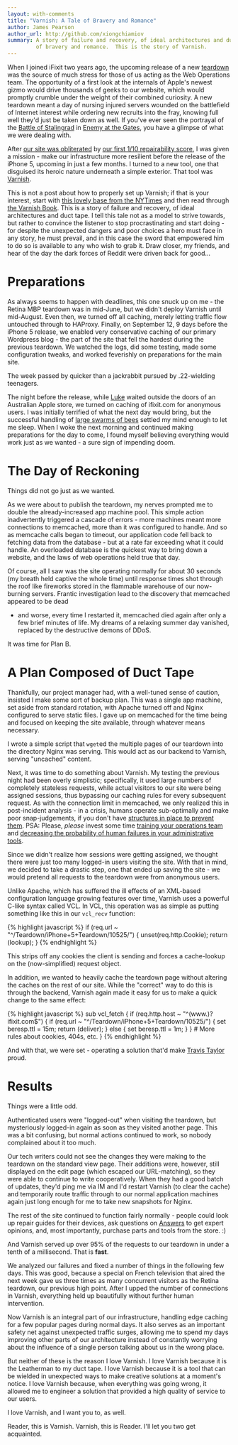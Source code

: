 ```yaml
---
layout: with-comments
title: "Varnish: A Tale of Bravery and Romance"
author: James Pearson
author_url: http://github.com/xiongchiamiov
summary: A story of failure and recovery, of ideal architectures and duct tape,
         of bravery and romance.  This is the story of Varnish.
---
```


When I joined iFixit two years ago, the upcoming release of a new [teardown]
was the source of much stress for those of us acting as the Web Operations
team.  The opportunity of a first look at the internals of Apple's newest gizmo
would drive thousands of geeks to our website, which would promptly crumble
under the weight of their combined curiosity.  A new teardown meant a day of
nursing injured servers wounded on the battlefield of Internet interest while
ordering new recruits into the fray, knowing full well they'd just be taken
down as well.  If you've ever seen the portrayal of the [Battle of Stalingrad]
in [Enemy at the Gates], you have a glimpse of what we were dealing with.

After [our site was obliterated][retina fail] by [our first 1/10 repairability
score][retina post], I was given a mission - make our infrastructure more
resilient before the release of the iPhone 5, upcoming in just a few months.  I
turned to a new tool, one that disguised its heroic nature underneath a simple
exterior.  That tool was [Varnish].

This is not a post about how to properly set up Varnish; if that is your
interest, start with [this lovely base from the NYTimes][nytimes] and then read
through [the Varnish Book].  This is a story of failure and recovery, of ideal
architectures and duct tape.  I tell this tale not as a model to strive
towards, but rather to convince the listener to stop procrastinating and start
doing - for despite the unexpected dangers and poor choices a hero must face in
any story, he must prevail, and in this case the sword that empowered him to do
so is available to any who wish to grab it.  Draw closer, my friends, and hear
of the day the dark forces of Reddit were driven back for good...

[teardown]: http://www.ifixit.com/teardown
[Battle of Stalingrad]: http://en.wikipedia.org/wiki/Battle_of_Stalingrad
[Enemy at the Gates]: http://www.imdb.com/title/tt0215750/
[retina fail]: http://www.reddit.com/r/technology/comments/uzt1n/apples_new_mbp_dubbed_the_least_repairable_laptop/c502sx7
[retina post]: http://ifixit.org/2753/macbook-pro-with-retina-display-teardown/
[Varnish]: https://www.varnish-cache.org/
[nytimes]: http://open.blogs.nytimes.com/2010/09/15/using-varnish-so-news-doesnt-break-your-server/
[the Varnish Book]: https://www.varnish-software.com/static/book/

# Preparations

As always seems to happen with deadlines, this one snuck up on me - the Retina
MBP teardown was in mid-June, but we didn't deploy Varnish until mid-August.
Even then, we turned off all caching, merely letting traffic flow untouched
through to HAProxy.  Finally, on September 12, 9 days before the iPhone 5
release, we enabled very conservative caching of our primary Wordpress blog -
the part of the site that fell the hardest during the previous teardown.  We
watched the logs, did some testing, made some configuration tweaks, and worked
feverishly on preparations for the main site.

The week passed by quicker than a jackrabbit pursued by .22-wielding teenagers.

The night before the release, while [Luke] waited outside the doors of an
Australian Apple store, we turned on caching of ifixit.com for anonymous users.
I was initially terrified of what the next day would bring, but the successful
handling of [large swarms of bees][bwmg] settled my mind enough to let me
sleep.  When I woke the next morning and continued making preparations for the
day to come, I found myself believing everything would work just as we wanted -
a sure sign of impending doom.

[Luke]: http://www.ifixit.com/User/Contributions/4/Luke+Soules
[bwmg]: https://github.com/newsapps/beeswithmachineguns

# The Day of Reckoning

Things did not go just as we wanted.

As we were about to publish the teardown, my nerves prompted me to double the
already-increased app machine pool.  This simple action inadvertently triggered
a cascade of errors - more machines meant more connections to memcached, more
than it was configured to handle.  And so as memcache calls began to timeout,
our application code fell back to fetching data from the database - but at a
rate far exceeding what it could handle.  An overloaded database is the
quickest way to bring down a website, and the laws of web operations held true
that day.

Of course, all I saw was the site operating normally for about 30 seconds (my
breath held captive the whole time) until response times shot through the roof
like fireworks stored in the flammable warehouse of our now-burning servers.
Frantic investigation lead to the discovery that memcached appeared to be dead
- and worse, every time I restarted it, memcached died again after only a few
brief minutes of life.  My dreams of a relaxing summer day vanished, replaced
by the destructive demons of DDoS.

It was time for Plan B.

# A Plan Composed of Duct Tape

Thankfully, our project manager had, with a well-tuned sense of caution,
insisted I make some sort of backup plan.  This was a single app machine, set
aside from standard rotation, with Apache turned off and Nginx configured to
serve static files.  I gave up on memcached for the time being and focused on
keeping the site available, through whatever means necessary.

I wrote a simple script that `wget`ed the multiple pages of our teardown into
the directory Nginx was serving.  This would act as our backend to Varnish,
serving "uncached" content.

Next, it was time to do something about Varnish.  My testing the previous night
had been overly simplistic; specifically, it used large numbers of completely
stateless requests, while actual visitors to our site were being assigned
sessions, thus bypassing our caching rules for every subsequent request.  As
with the connection limit in memcached, we only realized this in post-incident
analysis - in a crisis, humans operate sub-optimally and make poor
snap-judgements, if you don't have [structures in place to prevent
them][training resilience].  PSA: Please, *please* invest some time [training
your operations team][ooda] and [decreasing the probability of human failures
in your administrative tools][usability in firefighting].

Since we didn't realize how sessions were getting assigned, we thought there
were just too many logged-in users visiting the site.  With that in mind, we
decided to take a drastic step, one that ended up saving the site - we would
pretend all requests to the teardown were from anonymous users.

Unlike Apache, which has suffered the ill effects of an XML-based configuration
language growing features over time, Varnish uses a powerful C-like syntax
called VCL.  In VCL, this operation was as simple as putting something like
this in our `vcl_recv` function:

{% highlight javascript %}
if (req.url ~ "^/Teardown/iPhone+5+Teardown/10525/") {
    unset(req.http.Cookie);
    return (lookup);
}
{% endhighlight %}

This strips off any cookies the client is sending and forces a cache-lookup on
the (now-simplified) request object.

In addition, we wanted to heavily cache the teardown page without altering the
caches on the rest of our site.  While the "correct" way to do this is through
the backend, Varnish again made it easy for us to make a quick change to the
same effect:

{% highlight javascript %}
sub vcl_fetch {
    if (req.http.host ~ "^(www\.)?ifixit\.com$") {
        if (req.url ~ "^/Teardown/iPhone+5+Teardown/10525/") {
            set beresp.ttl = 15m;
            return (deliver);
        } else {
            set beresp.ttl = 1m;
        }
    }
    # More rules about cookies, 404s, etc.
}
{% endhighlight %}

And with that, we were set - operating a solution that'd make [Travis Taylor]
proud.

[training resilience]: http://www.kitchensoap.com/2011/05/10/training-organizational-resilience-in-escalating-situations/
[ooda]: http://blog.serverfault.com/2012/07/18/ooda-for-sysadmins/
[usability in firefighting]: http://changedmy.name/2012/01/05/the-importance-of-usability-in-regards-to-fire-fighting.html
[Travis Taylor]: http://en.wikipedia.org/wiki/Rocket_City_Rednecks

# Results

Things were a little odd.

Authenticated users were "logged-out" when visiting the teardown, but
mysteriously logged-in again as soon as they visited another page.  This was a
bit confusing, but normal actions continued to work, so nobody complained about
it too much.

Our tech writers could not see the changes they were making to the teardown on
the standard view page.  Their additions were, however, still displayed on the
edit page (which escaped our URL-matching), so they were able to continue to
write cooperatively.  When they had a good batch of updates, they'd ping me via
IM and I'd restart Varnish (to clear the cache) and temporarily route traffic
through to our normal application machines again just long enough for me to
take new snapshots for Nginx.

The rest of the site continued to function fairly normally - people could look
up repair guides for their devices, ask questions on [Answers] to get expert
opinions, and, most importantly, purchase parts and tools from the store. :)

And Varnish served up over 95% of the requests to our teardown in under a tenth
of a millisecond.  That is **fast**.

We analyzed our failures and fixed a number of things in the following few
days.  This was good, because a special on French television that aired the
next week gave us three times as many concurrent visitors as the Retina
teardown, our previous high point.  After I upped the number of connections in
Varnish, everything held up beautifully without further human intervention.

Now Varnish is an integral part of our infrastructure, handling edge caching
for a few popular pages during normal days.  It also serves as an important
safety net against unexpected traffic surges, allowing me to spend my days
improving other parts of our architecture instead of constantly worrying about
the influence of a single person talking about us in the wrong place.

But neither of these is the reason I love Varnish.  I love Varnish because it
is the Leatherman to my duct tape.  I love Varnish because it is a tool that
can be wielded in unexpected ways to make creative solutions at a moment's
notice.  I love Varnish because, when everything was going wrong, it allowed me
to engineer a solution that provided a high quality of service to our users.

I love Varnish, and I want you to, as well.

Reader, this is Varnish.  Varnish, this is Reader.  I'll let you two get
acquainted.

[Answers]:  http://www.ifixit.com/Answers

